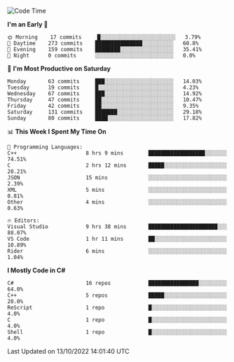 <!--START_SECTION:waka-->
![Code Time](http://img.shields.io/badge/Code%20Time-855%20hrs%2025%20mins-blue)

**I'm an Early 🐤** 

```text
🌞 Morning    17 commits     █░░░░░░░░░░░░░░░░░░░░░░░░   3.79% 
🌆 Daytime    273 commits    ███████████████░░░░░░░░░░   60.8% 
🌃 Evening    159 commits    ████████░░░░░░░░░░░░░░░░░   35.41% 
🌙 Night      0 commits      ░░░░░░░░░░░░░░░░░░░░░░░░░   0.0%

```
📅 **I'm Most Productive on Saturday** 

```text
Monday       63 commits     ███░░░░░░░░░░░░░░░░░░░░░░   14.03% 
Tuesday      19 commits     █░░░░░░░░░░░░░░░░░░░░░░░░   4.23% 
Wednesday    67 commits     ███░░░░░░░░░░░░░░░░░░░░░░   14.92% 
Thursday     47 commits     ██░░░░░░░░░░░░░░░░░░░░░░░   10.47% 
Friday       42 commits     ██░░░░░░░░░░░░░░░░░░░░░░░   9.35% 
Saturday     131 commits    ███████░░░░░░░░░░░░░░░░░░   29.18% 
Sunday       80 commits     ████░░░░░░░░░░░░░░░░░░░░░   17.82%

```


📊 **This Week I Spent My Time On** 

```text
💬 Programming Languages: 
C++                      8 hrs 9 mins        ██████████████████░░░░░░░   74.51% 
C                        2 hrs 12 mins       █████░░░░░░░░░░░░░░░░░░░░   20.21% 
JSON                     15 mins             ░░░░░░░░░░░░░░░░░░░░░░░░░   2.39% 
XML                      5 mins              ░░░░░░░░░░░░░░░░░░░░░░░░░   0.81% 
Other                    4 mins              ░░░░░░░░░░░░░░░░░░░░░░░░░   0.63%

🔥 Editors: 
Visual Studio            9 hrs 38 mins       ██████████████████████░░░   88.07% 
VS Code                  1 hr 11 mins        ██░░░░░░░░░░░░░░░░░░░░░░░   10.89% 
Rider                    6 mins              ░░░░░░░░░░░░░░░░░░░░░░░░░   1.04%

```

**I Mostly Code in C#** 

```text
C#                       16 repos            ████████████████░░░░░░░░░   64.0% 
C++                      5 repos             █████░░░░░░░░░░░░░░░░░░░░   20.0% 
ReScript                 1 repo              █░░░░░░░░░░░░░░░░░░░░░░░░   4.0% 
C                        1 repo              █░░░░░░░░░░░░░░░░░░░░░░░░   4.0% 
Shell                    1 repo              █░░░░░░░░░░░░░░░░░░░░░░░░   4.0%

```



 Last Updated on 13/10/2022 14:01:40 UTC
<!--END_SECTION:waka-->
